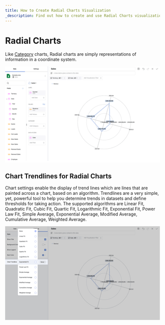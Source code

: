 ```yaml
---
title: How to Create Radial Charts Visualization
_description: Find out how to create and use Radial Charts visualization in Reveal.
---
```


# Radial Charts

Like [Category](../chart-types/category-charts.md) charts, Radial charts are simply representations of
information in a coordinate system.

![Using a radial chart to create a visualization](images/radial-chart-visualization-editor.png)

## Chart Trendlines for Radial Charts

Chart settings enable the display of trend lines which are lines that
are painted across a chart, based on an algorithm. Trendlines are a very
simple, yet, powerful tool to help you determine trends in datasets and
define thresholds for taking action. The supported algorithms are Linear
Fit, Quadratic Fit, Cubic Fit, Quartic Fit, Logarithmic Fit, Exponential
Fit, Power Law Fit, Simple Average, Exponential Average, Modified
Average, Cumulative Average, Weighted Average.

![A list consistng of all the chart trendlines available for the radial chart](images/radial-chart-trendline-settings.png)
